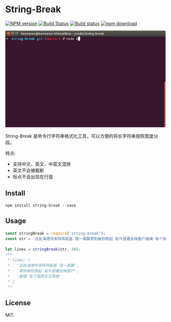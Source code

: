# String-Break

[![NPM version][npm-image]][npm-url]
[![Build Status][travis-image]][travis-url]
[![Build status][azure-image]][azure-url]
[![npm download][download-image]][download-url]

![](./example/screenshot.gif)

String-Break 是命令行字符串格式化工具，可以方便的将长字符串按照宽度分段。
  
特点:

  - 支持中文，英文，中英文混排
  - 英文不会被截断
  - 标点不会出现在行首

## Install

```shell
npm install string-break --save
```

## Usage

```js
const stringBreak = require('string-break');
const str = '远处海港传来阵阵船笛 我一直飘零到被你拣起 如今望著反映窗户玻璃 有个我陌生又熟悉';

let lines = stringBreak(str, 30);
/**
 * lines: [ 
 *   '远处海港传来阵阵船笛 我一直飘',
 *   '零到被你拣起 如今望著反映窗户',
 *   '玻璃 有个我陌生又熟悉'
 * ]
 */
```

## License

MIT.

[npm-image]: https://img.shields.io/npm/v/string-break.svg?style=flat-square
[npm-url]: https://www.npmjs.com/package/string-break
[travis-image]: https://img.shields.io/travis/keenwon/string-break.svg?style=flat-square
[travis-url]: https://travis-ci.org/keenwon/string-break
[azure-image]: https://dev.azure.com/keenwon/github/_apis/build/status/string-break?branchName=master
[azure-url]: https://dev.azure.com/keenwon/github/_build/latest?definitionId=2?branchName=master
[download-image]: https://img.shields.io/npm/dm/string-break.svg?style=flat-square
[download-url]: https://npmjs.org/package/string-break
